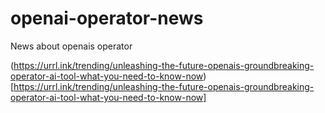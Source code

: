 # openai-operator-news
News about openais operator

(https://urrl.ink/trending/unleashing-the-future-openais-groundbreaking-operator-ai-tool-what-you-need-to-know-now)[https://urrl.ink/trending/unleashing-the-future-openais-groundbreaking-operator-ai-tool-what-you-need-to-know-now]
